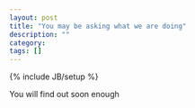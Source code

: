 ```yaml
---
layout: post
title: "You may be asking what we are doing"
description: ""
category: 
tags: []
---
```

{% include JB/setup %}

You will find out soon enough
